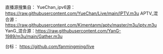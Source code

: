 直播源搜集自：
YueChan_ipv6源：https://raw.githubusercontent.com/YueChan/Live/main/IPTV.m3u
APTV_混合源：https://raw.githubusercontent.com/Kimentanm/aptv/master/m3u/iptv.m3u
YanG_混合源：https://raw.githubusercontent.com/YanG-1989/m3u/main/Gather.m3u

台标：
https://github.com/fanmingming/live
